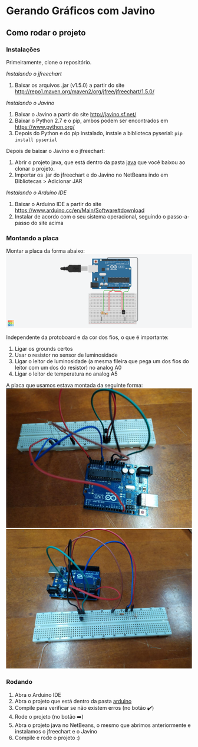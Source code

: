 # Gerando Gráficos com Javino

## Como rodar o projeto

### Instalações

Primeiramente, clone o repositório.

*Instalando o jfreechart*

1. Baixar os arquivos .jar (v1.5.0) a partir do site http://repo1.maven.org/maven2/org/jfree/jfreechart/1.5.0/

*Instalando o Javino*

1. Baixar o Javino a partir do site http://javino.sf.net/
2. Baixar o Python 2.7 e o pip, ambos podem ser encontrados em https://www.python.org/
3. Depois do Python e do pip instalado, instale a biblioteca pyserial:
`pip install pyserial`

Depois de baixar o Javino e o jfreechart:
1. Abrir o projeto java, que está dentro da pasta [java](https://github.com/crismotinha/javino-with-charts/tree/master/java) que você baixou ao clonar o projeto.
2. Importar os .jar do jfreechart e do Javino no NetBeans indo em Bibliotecas > Adicionar JAR

*Instalando o Arduino IDE*

1. Baixar o Arduino IDE a partir do site https://www.arduino.cc/en/Main/Software#download 
2. Instalar de acordo com o seu sistema operacional, seguindo o passo-a-passo do site acima

### Montando a placa

Montar a placa da forma abaixo:
![Imagem da placa montada](./imagens/javino-with-charts-arduino.png)

Independente da protoboard e da cor dos fios, o que é importante:
1. Ligar os grounds certos
2. Usar o resistor no sensor de luminosidade
3. Ligar o leitor de luminosidade (a mesma fileira que pega um dos fios do leitor com um dos do resistor) no analog A0
4. Ligar o leitor de temperatura no analog A5

A placa que usamos estava montada da seguinte forma:
![Imagem da placa montada](./imagens/arduino1.jpg)
![Imagem da placa montada](./imagens/arduino2.jpg)

### Rodando

1. Abra o Arduino IDE
2. Abra o projeto que está dentro da pasta [arduino](https://github.com/crismotinha/javino-with-charts/tree/master/arduino/javino_trabalho)
3. Compile para verificar se não existem erros (no botão :heavy_check_mark:)
4. Rode o projeto (no botão :arrow_right:)
5. Abra o projeto java no NetBeans, o mesmo que abrimos anteriormente e instalamos o jfreechart e o Javino
6. Compile e rode o projeto :)
